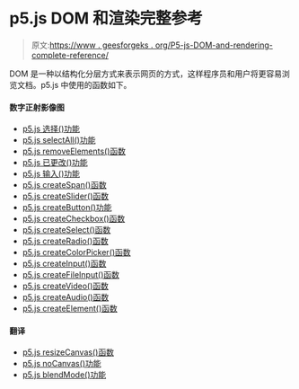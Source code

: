 # p5.js DOM 和渲染完整参考

> 原文:[https://www . geesforgeks . org/P5-js-DOM-and-rendering-complete-reference/](https://www.geeksforgeeks.org/p5-js-dom-and-rendering-complete-reference/)

DOM 是一种以结构化分层方式来表示网页的方式，这样程序员和用户将更容易浏览文档。p5.js 中使用的函数如下。

#### 数字正射影像图

*   [p5.js 选择()功能](https://www.geeksforgeeks.org/p5-js-select-function/#:~:text=The%20select()%20function%20is,search%20within%20a%20given%20element.)
*   [p5.js selectAll()功能](https://www.geeksforgeeks.org/p5-js-selectall-function/)
*   [p5.js removeElements()函数](https://www.geeksforgeeks.org/p5-js-removeelements-function/)
*   [p5.js 已更改()功能](https://www.geeksforgeeks.org/p5-js-changed-function/)
*   [p5.js 输入()功能](https://www.geeksforgeeks.org/p5-js-input-function/#:~:text=The%20input()%20function%20is,event%20listener%20to%20an%20element.)
*   [p5.js createSpan()函数](https://www.geeksforgeeks.org/p5-js-createspan-function/)
*   [p5.js createSlider()函数](https://www.geeksforgeeks.org/p5-js-createslider-function/)
*   [p5.js createButton()功能](https://www.geeksforgeeks.org/p5-js-createbutton-function/#:~:text=The%20createButton()%20function%20is,the%20size%20of%20button%20element.)
*   [p5.js createCheckbox()函数](https://www.geeksforgeeks.org/p5-js-createcheckbox-function/#:~:text=The%20createCheckbox()%20function%20in,dom%20library.)
*   [p5.js createSelect()函数](https://www.geeksforgeeks.org/p5-js-createselect-function/)
*   [p5.js createRadio()函数](https://www.geeksforgeeks.org/p5-js-createradio-function/#:~:text=The%20createRadio()%20function%20is,This%20function%20requires%20p5.)
*   [p5.js createColorPicker()函数](https://www.geeksforgeeks.org/p5-js-createcolorpicker-function/)
*   [p5.js createInput()函数](https://www.geeksforgeeks.org/p5-js-createinput-function/#:~:text=The%20createInput()%20function%20is,the%20length%20of%20the%20box.)
*   [p5.js createFileInput()函数](https://www.geeksforgeeks.org/p5-js-createfileinput-function/#:~:text=The%20createFileInput()%20function%20is,of%20multiple%20files%20if%20required.)
*   [p5.js createVideo()函数](https://www.geeksforgeeks.org/p5-js-createvideo-function/#:~:text=The%20createVideo()%20function%20is,the%20media%20and%20its%20playback.)
*   [p5.js createAudio()函数](https://www.geeksforgeeks.org/p5-js-createaudio-function/)
*   [p5.js createElement()函数](https://www.geeksforgeeks.org/p5-js-createelement-function/#:~:text=The%20createElement()%20function%20is,This%20function%20requires%20the%20p5.)

#### 翻译

*   [p5.js resizeCanvas()函数](https://www.geeksforgeeks.org/p5-js-resizecanvas-function/#:~:text=The%20resizeCanvas()%20function%20is,parameter%20is%20set%20to%20true.)
*   [p5.js noCanvas()功能](https://www.geeksforgeeks.org/p5-js-nocanvas-function/)
*   [p5.js blendMode()功能](https://www.geeksforgeeks.org/p5-js-blendmode-function/#:~:text=The%20blendMode()%20function%20is,to%20produce%20the%20resulting%20pixel.)